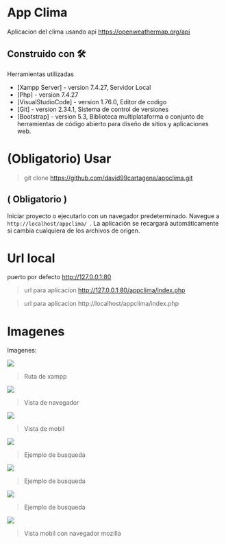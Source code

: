# App Clima
Aplicacion del clima usando api https://openweathermap.org/api

## Construido con 🛠️
Herramientas utilizadas

- [Xampp Server] - version 7.4.27, Servidor Local
- [Php] - version 7.4.27
- [VisualStudioCode] - version 1.76.0, Editor de codigo
- [Git] - version 2.34.1, Sistema de control de versiones
- [Bootstrap] - version 5.3, Biblioteca multiplataforma o conjunto de herramientas de código abierto para diseño de sitios y aplicaciones web.

# (Obligatorio) Usar
> git clone https://github.com/david99cartagena/appclima.git

## ( Obligatorio )
Iniciar proyecto o ejecutarlo con un navegador predeterminado. Navegue a `http://localhost/appclima/ `. La aplicación se recargará automáticamente si cambia cualquiera de los archivos de origen.

# Url local
puerto por defecto http://127.0.0.1:80

> url para aplicacion http://127.0.0.1:80/appclima/index.php

> url para aplicacion http://localhost/appclima/index.php

# Imagenes

Imagenes:

![](https://raw.githubusercontent.com/david99cartagena/appclima/main/imagenes/Screenshot_1.png)
> Ruta de xampp

![](https://raw.githubusercontent.com/david99cartagena/appclima/main/imagenes/Screenshot_2.png)
> Vista de navegador

![](https://raw.githubusercontent.com/david99cartagena/appclima/main/imagenes/Screenshot_3.png)
> Vista de mobil

![](https://raw.githubusercontent.com/david99cartagena/appclima/main/imagenes/Screenshot_4.png)
> Ejemplo de busqueda

![](https://raw.githubusercontent.com/david99cartagena/appclima/main/imagenes/Screenshot_5.png)
> Ejemplo de busqueda

![](https://raw.githubusercontent.com/david99cartagena/appclima/main/imagenes/Screenshot_6.png)
> Ejemplo de busqueda

![](https://raw.githubusercontent.com/david99cartagena/appclima/main/imagenes/Screenshot_7.png)
> Vista mobil con navegador mozilla